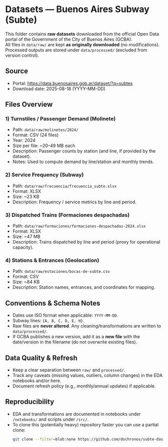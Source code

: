 # Datasets — Buenos Aires Subway (Subte)

This folder contains **raw datasets** downloaded from the official Open Data portal of the Government of the City of Buenos Aires (GCBA).  
All files in `data/raw/` are kept **as originally downloaded** (no modifications). Processed outputs are stored under `data/processed/` (excluded from version control).

## Source
- Portal: https://data.buenosaires.gob.ar/dataset/?q=subtes
- Download date: 2025-08-18 (YYYY-MM-DD)

## Files Overview

### 1) Turnstiles / Passenger Demand (Molinete)
- Path: `data/raw/molinetes/2024/`
- Format: CSV (24 files)
- Year: 2024
- Size per file: ~20–49 MB each
- Description: Passenger counts by station (and line, if provided by the dataset).
- Notes: Used to compute demand by line/station and monthly trends.

### 2) Service Frequency (Subway)
- Path: `data/raw/frecuencia/frecuencia_subte.xlsx`
- Format: XLSX
- Size: ~23 KB
- Description: Frequency / service metrics by line and period.

### 3) Dispatched Trains (Formaciones despachadas)
- Path: `data/raw/formaciones/formaciones-despachadas-2024.xlsx`
- Format: XLSX
- Size: ~47 MB
- Description: Trains dispatched by line and period (proxy for operational capacity).

### 4) Stations & Entrances (Geolocation)
- Path: `data/raw/estaciones/bocas-de-subte.csv`
- Format: CSV
- Size: ~84 KB
- Description: Station names, entrances, and coordinates for mapping.

## Conventions & Schema Notes
- Dates use ISO format when applicable: `YYYY-MM-DD`.
- Subway lines: `{A, B, C, D, E, H}`.
- Raw files are **never altered**. Any cleaning/transformations are written to `data/processed/`.
- If GCBA publishes a new version, add it as a **new file** with the date/version in the filename (do not overwrite existing files).

## Data Quality & Refresh
- Keep a clear separation between `raw/` and `processed/`.
- Track any caveats (missing values, outliers, column changes) in the EDA notebooks and/or here.
- Document refresh policy (e.g., monthly/annual updates) if applicable.

## Reproducibility
- EDA and transformations are documented in notebooks under `/notebooks/` and scripts under `/src/`.
- To clone this (potentially heavy) repository faster you can use a partial clone:
  ```bash
  git clone --filter=blob:none https://github.com/dochronos/subte-dashboard.git
